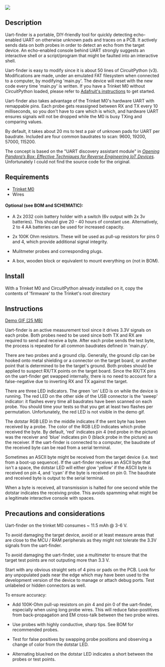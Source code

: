 ![](https://blog.inach.is/uart-finder/images/uart-finder-labelled.jpg)

## Description

Uart-finder is a portable, DIY-friendly tool for quickly detecting echo-enabled UART on otherwise unknown pads and traces on a PCB. It actively sends data on both probes in order to detect an echo from the target device. An echo-enabled console behind UART strongly suggests an interactive shell or a script/program that might be faulted into an interactive shell.

Uart-finder is easy to modify since it is about 50 lines of CircuitPython (v3). Modifications are made, under an emulated FAT filesystem when connected to a computer, by modifying 'main.py'. The device will reset with the new code every time 'main.py' is written. If you have a Trinket M0 without CircuitPython loaded, please refer to [Adafruit's instructions](https://learn.adafruit.com/adafruit-trinket-m0-circuitpython-arduino/circuitpython) to get started.

Uart-finder also takes advantage of the Trinket M0's hardware UART with remappable pins.
Each probe gets reassigned between RX and TX every 10 milliseconds, so you don't have to care which is which, and hardware UART ensures signals will not be dropped while the M0 is busy TXing and comparing values.

By default, it takes about 20 ms to test a pair of unknown pads for UART per baudrate. Included are four common baudrates to scan: 9600, 19200, 57000, 115200.

The concept is based on the "UART discovery assistant module" in [*Opening Pandora’s Box: Effective Techniques for Reverse Engineering IoT Devices*](https://iss.oy.ne.ro/Pandora.pdf). Unfortunately I could not find the source code for the original.

## Requirements

  - [Trinket M0](https://learn.adafruit.com/adafruit-trinket-m0-circuitpython-arduino/overview)
  - Wires

#### Optional (see BOM and SCHEMATIC):

  - A 2x 2032 coin battery holder with a switch (6v output with 2x 3v batteries). This should give 20 - 40 hours of constant use. Alternatively, 2 to 4 AA batteries can be used for increased capacity.

  - 2x 100K Ohm resistors. These will be used as pull-up resistors for pins 0 and 4, which provide additional signal integrity.

  - Mulitmeter probes and corresponding plugs.

  - A box, wooden block or equivalent to mount everything on (not in BOM).

## Install

With a Trinket M0 and CircuitPython already installed on it, copy the contents of 'firmware' to the Trinket's root directory

## Instructions

[Demo GIF [25 MB]](https://blog.inach.is/uart-finder/images/uart-finder-demo.gif)

Uart-finder is an active measurement tool since it drives 3.3V signals on each probe. Both probes need to be used since both TX and RX are required to send and receive a byte. After each probe sends the test byte, the process is repeated for all common baudrates defined in 'main.py'.

There are two probes and a ground clip. Generally, the ground clip can be hooked onto metal shielding or a connector on the target board, or another point that is determined to be the target's ground. Both probes should be applied to suspect RX/TX points on the target board. Since the RX/TX pins on the uart-finder get swapped internally, there is no need to account for a false-negative due to inverting RX and TX against the target.

There are three LED indicators. The green 'on' LED is on while the device is running. The red LED on the other side of the USB connector is the 'sweep' indicator: it flashes every time all baudrates have been scanned on each probe. You should time your tests so that you get at least two flashes per permutation. Unfortunately, the red LED is not visible in the demo gif.

The dotstar RGB LED in the middle indicates if the sent byte has been received by a probe. The color of the RGB LED indicates which probe received the byte. By default, 'red' indicates pin 4 (red probe in the picture) was the receiver and 'blue' indicates pin 0 (black probe in the picture) as the receiver. If the uart-finder is connected to a computer, the baudrate of the received byte can be read from a serial terminal.

Sometimes an ASCII byte might be received from the target device (i.e. text from a boot-up sequence). If the uart-finder receives an ASCII byte that isn't a space, the dotstar LED will either glow 'yellow' if the ASCII byte is received on pin 4, and 'cyan' if the byte is received on pin 0. The baudrate and received byte is output to the serial terminal.

When a byte is received, all transmission is halted for one second while the dotstar indicates the receiving probe. This avoids spamming what might be a legitimate interactive console with spaces.

## Precautions and considerations

Uart-finder on the trinket M0 consumes ~ 11.5 mAh @ 3-6 V.

To avoid damaging the target device, avoid or at least measure areas that are close to the MCU / RAM peripherals as they might not tolerate the 3.3V signals from the uart-finder.

To avoid damaging the uart-finder, use a multimeter to ensure that the target test points are not outputing more than 3.3 V.

Start with any obvious straight sets of 4 pins or pads on the PCB. Look for any unpopulated pads near the edge which may have been used to the development version of the device to manage or attach debug ports. Test unlabeled or hidden connectors as well.

To ensure accuracy:

  - Add 100K-Ohm pull-up resistors on pin 4 and pin 0 of the uart-finder, especially when using long probe wires. This will reduce false-postitives from back-propagation and EM cross-talk between the two probe wires.

  - Use probes with highly conductive, sharp tips. See BOM for recommended probes.

  - Test for false positives by swapping probe positions and observing a change of color from the dotstar LED.

  - Alternating blue/red on the dotstar LED indicates a short between the probes or test points.

